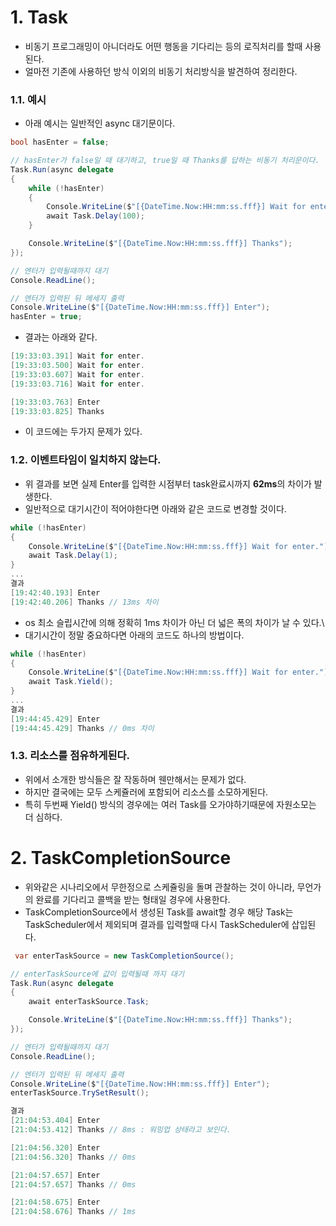 # 1. Task

- 비동기 프로그래밍이 아니더라도 어떤 행동을 기다리는 등의 로직처리를 할때 사용된다.
- 얼마전 기존에 사용하던 방식 이외의 비동기 처리방식을 발견하여 정리한다.

### 1.1. 예시
- 아래 예시는 일반적인 async 대기문이다.

```csharp
bool hasEnter = false;

// hasEnter가 false일 때 대기하고, true일 때 Thanks를 답하는 비동기 처리문이다.
Task.Run(async delegate
{
    while (!hasEnter)
    {
        Console.WriteLine($"[{DateTime.Now:HH:mm:ss.fff}] Wait for enter.");
        await Task.Delay(100);
    }

    Console.WriteLine($"[{DateTime.Now:HH:mm:ss.fff}] Thanks");
});

// 엔터가 입력될때까지 대기
Console.ReadLine();

// 엔터가 입력된 뒤 메세지 출력
Console.WriteLine($"[{DateTime.Now:HH:mm:ss.fff}] Enter");
hasEnter = true;
```

- 결과는 아래와 같다.
```csharp
[19:33:03.391] Wait for enter.
[19:33:03.500] Wait for enter.
[19:33:03.607] Wait for enter.
[19:33:03.716] Wait for enter.

[19:33:03.763] Enter
[19:33:03.825] Thanks
```
- 이 코드에는 두가지 문제가 있다.

### 1.2. 이벤트타임이 일치하지 않는다.
- 위 결과를 보면 실제 Enter를 입력한 시점부터 task완료시까지 **62ms**의 차이가 발생한다.
- 일반적으로 대기시간이 적어야한다면 아래와 같은 코드로 변경할 것이다.
```csharp
while (!hasEnter)
{
    Console.WriteLine($"[{DateTime.Now:HH:mm:ss.fff}] Wait for enter.");
    await Task.Delay(1);
}
...
결과
[19:42:40.193] Enter
[19:42:40.206] Thanks // 13ms 차이
```
- os 최소 슬립시간에 의해 정확히 1ms 차이가 아닌 더 넓은 폭의 차이가 날 수 있다.\
- 대기시간이 정말 중요하다면 아래의 코드도 하나의 방법이다.
```csharp
while (!hasEnter)
{
    Console.WriteLine($"[{DateTime.Now:HH:mm:ss.fff}] Wait for enter.");
    await Task.Yield();
}
...
결과
[19:44:45.429] Enter
[19:44:45.429] Thanks // 0ms 차이
```

### 1.3. 리소스를 점유하게된다.
- 위에서 소개한 방식들은 잘 작동하며 웬만해서는 문제가 없다.
- 하지만 결국에는 모두 스케쥴러에 포함되어 리소스를 소모하게된다.
- 특히 두번째 Yield() 방식의 경우에는 여러 Task를 오가야하기때문에 자원소모는 더 심하다.



# 2. TaskCompletionSource

- 위와같은 시나리오에서 무한정으로 스케쥴링을 돌며 관찰하는 것이 아니라, 무언가의 완료를 기다리고 콜백을 받는 형태일 경우에 사용한다.
- TaskCompletionSource에서 생성된 Task를 await할 경우 해당 Task는 TaskScheduler에서 제외되며 결과를 입력할때 다시 TaskScheduler에 삽입된다.


```csharp
 var enterTaskSource = new TaskCompletionSource();

// enterTaskSource에 값이 입력될때 까지 대기
Task.Run(async delegate
{
    await enterTaskSource.Task;

    Console.WriteLine($"[{DateTime.Now:HH:mm:ss.fff}] Thanks");
});

// 엔터가 입력될때까지 대기
Console.ReadLine();

// 엔터가 입력된 뒤 메세지 출력
Console.WriteLine($"[{DateTime.Now:HH:mm:ss.fff}] Enter");
enterTaskSource.TrySetResult();

결과
[21:04:53.404] Enter
[21:04:53.412] Thanks // 8ms : 워밍업 상태라고 보인다.

[21:04:56.320] Enter
[21:04:56.320] Thanks // 0ms

[21:04:57.657] Enter
[21:04:57.657] Thanks // 0ms

[21:04:58.675] Enter
[21:04:58.676] Thanks // 1ms
```

